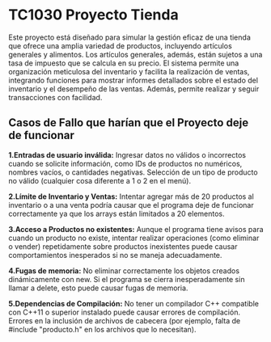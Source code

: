 # TC1030 Proyecto Tienda
Este proyecto está diseñado para simular la gestión eficaz de una tienda que ofrece una amplia variedad de productos, incluyendo artículos generales y alimentos. Los artículos generales, además, están sujetos a una tasa de impuesto que se calcula en su precio. El sistema permite una organización meticulosa del inventario y facilita la realización de ventas, integrando funciones para mostrar informes detallados sobre el estado del inventario y el desempeño de las ventas. Además, permite realizar y seguir transacciones con facilidad.

## Casos de Fallo que harían que el Proyecto deje de funcionar
**1.Entradas de usuario inválida:**
Ingresar datos no válidos o incorrectos cuando se solicite información, como IDs de productos no numéricos, nombres vacíos, o cantidades negativas.
Selección de un tipo de producto no válido (cualquier cosa diferente a 1 o 2 en el menú).

**2.Límite de Inventario y Ventas:**
Intentar agregar más de 20 productos al inventario o a una venta podría causar que el programa deje de funcionar correctamente ya que los arrays están limitados a 20 elementos.

**3.Acceso a Productos no existentes:**
Aunque el programa tiene avisos para cuando un producto no existe, intentar realizar operaciones (como eliminar o vender) repetidamente sobre productos inexistentes puede causar comportamientos inesperados si no se maneja adecuadamente.

**4.Fugas de memoria:**
No eliminar correctamente los objetos creados dinámicamente con new. Si el programa se cierra inesperadamente sin llamar a delete, esto puede causar fugas de memoria.

**5.Dependencias de Compilación:**
No tener un compilador C++ compatible con C++11 o superior instalado puede causar errores de compilación.
Errores en la inclusión de archivos de cabecera (por ejemplo, falta de #include "producto.h" en los archivos que lo necesitan).


